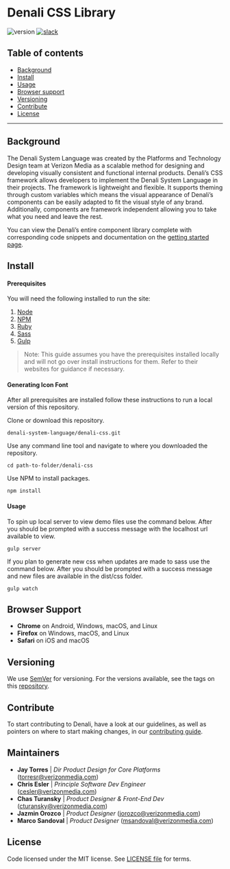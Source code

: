 # Denali CSS Library

![version](https://img.shields.io/badge/version-0.4.1-blue.svg) [![slack](https://img.shields.io/badge/slack-Denali-3570f4.svg)]()
<!-- ![npm](https://img.shields.io/badge/npm-1.2.3-red.svg) -->
<!-- ![build](https://img.shields.io/badge/build-1.2.3-brightgreen.svg) -->

## Table of contents
- [Background]()
- [Install]()
- [Usage]()
- [Browser support]()
- [Versioning]()
- [Contribute]()
- [License]()

---

## Background
The Denali System Language was created by the Platforms and Technology Design team at Verizon Media as a scalable method for designing and developing visually consistent and functional internal products. Denali’s CSS framework allows developers to implement the Denali System Language in their projects. The framework is lightweight and flexible. It supports theming through custom variables which means the visual appearance of Denali’s components can be easily adapted to fit the visual style of any brand. Additionally, components are framework independent allowing you to take what you need and leave the rest.

You can view the Denali’s entire component library complete with corresponding code snippets and documentation on the [getting started page]().

## Install

#### Prerequisites
You will need the following installed to run the site:

1. [Node](https://nodejs.org/en/)
2. [NPM](https://www.npmjs.com/)
3. [Ruby](ttps://www.ruby-lang.org/)
4. [Sass](http://compass-style.org/)
5. [Gulp](https://gulpjs.com/)

> Note: This guide assumes you have the prerequisites installed locally and will not go over install instructions for them. Refer to their websites for guidance if necessary.

#### Generating Icon Font
After all prerequisites are installed follow these instructions to run a local version of this repository.

Clone or download this repository.
```
denali-system-language/denali-css.git
```

Use any command line tool and navigate to where you downloaded the repository.
```
cd path-to-folder/denali-css
```

Use NPM to install packages.
```
npm install
```

#### Usage

To spin up local server to view demo files use the command below. After you should be prompted with a success message with the localhost url available to view.
```
gulp server
```

If you plan to generate new css when updates are made to sass use the command below. After you should be prompted with a success message and new files are available in the dist/css folder.
```
gulp watch
```

## Browser Support
-  **Chrome** on Android, Windows, macOS, and Linux
-  **Firefox** on Windows, macOS, and Linux
-  **Safari** on iOS and macOS

## Versioning
We use [SemVer](http://semver.org/) for versioning. For the versions available, see the tags on this [repository]().

## Contribute
To start contributing to Denali, have a look at our guidelines, as well as pointers on where to start making changes, in our [contributing guide](CONTRIBUTE.md).

## Maintainers
- **Jay Torres** | *Dir Product Design for Core Platforms* (torresr@verizonmedia.com)
- **Chris Esler** | *Principle Software Dev Engineer* (cesler@verizonmedia.com)
- **Chas Turansky** | *Product Designer & Front-End Dev* (cturansky@verizonmedia.com)
- **Jazmin Orozco** | *Product Designer* (jorozco@verizonmedia.com)
- **Marco Sandoval** | *Product Designer* (msandoval@verizonmedia.com)

## License
Code licensed under the MIT license. See [LICENSE file](LICENESE.md) for terms.
